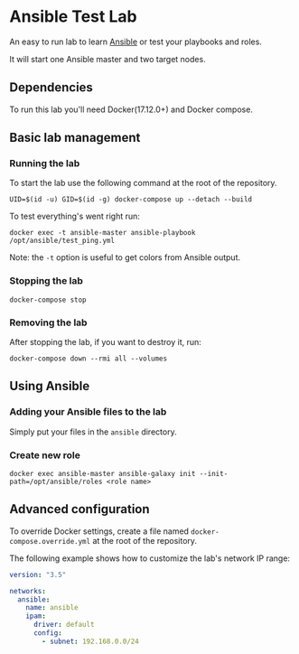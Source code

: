 # Ansible Test Lab

An easy to run lab to learn [Ansible](https://www.ansible.com/) or test your playbooks and roles.

It will start one Ansible master and two target nodes.

## Dependencies

To run this lab you'll need Docker(17.12.0+) and Docker compose.

## Basic lab management

### Running the lab

To start the lab use the following command at the root of the repository.

```
UID=$(id -u) GID=$(id -g) docker-compose up --detach --build
```

To test everything's went right run:

```
docker exec -t ansible-master ansible-playbook /opt/ansible/test_ping.yml
```

Note: the `-t` option is useful to get colors from Ansible output.

### Stopping the lab

```
docker-compose stop
```

### Removing the lab

After stopping the lab, if you want to destroy it, run:

```
docker-compose down --rmi all --volumes
```

## Using Ansible

### Adding your Ansible files to the lab

Simply put your files in the `ansible` directory.

### Create new role

```
docker exec ansible-master ansible-galaxy init --init-path=/opt/ansible/roles <role name>
```

## Advanced configuration

To override Docker settings, create a file named `docker-compose.override.yml` at the root of the repository.

The following example shows how to customize the lab's network IP range:

```YAML
version: "3.5"

networks:
  ansible:
    name: ansible
    ipam:
      driver: default
      config:
        - subnet: 192.168.0.0/24
```
